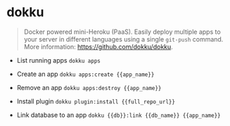 # dokku
> Docker powered mini-Heroku (PaaS).
> Easily deploy multiple apps to your server in different languages using a single `git-push` command.
> More information: <https://github.com/dokku/dokku>.

- List running apps
`dokku apps`

- Create an app
`dokku apps:create {{app_name}}`

- Remove an app
`dokku apps:destroy {{app_name}}`

- Install plugin
`dokku plugin:install {{full_repo_url}}`

- Link database to an app
`dokku {{db}}:link {{db_name}} {{app_name}}`
